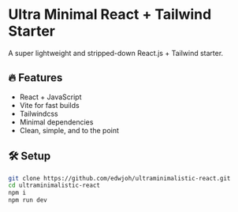 # Ultra Minimal React + Tailwind Starter

A super lightweight and stripped-down React.js + Tailwind starter.

## 🔥 Features

-   React + JavaScript
-   Vite for fast builds
-   Tailwindcss
-   Minimal dependencies
-   Clean, simple, and to the point

## 🛠 Setup

```bash
git clone https://github.com/edwjoh/ultraminimalistic-react.git
cd ultraminimalistic-react
npm i
npm run dev
```
